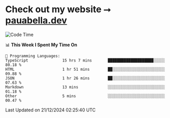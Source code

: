 # Check out my website ⭢ [pauabella.dev](https://pauabella.dev)

<!--START_SECTION:waka-->
![Code Time](http://img.shields.io/badge/Code%20Time-3%2C989%20hrs%2050%20mins-blue)

📊 **This Week I Spent My Time On** 

```text
💬 Programming Languages: 
TypeScript               15 hrs 7 mins       ████████████████████░░░░░   80.18 % 
HTML                     1 hr 51 mins        ██░░░░░░░░░░░░░░░░░░░░░░░   09.88 % 
JSON                     1 hr 26 mins        ██░░░░░░░░░░░░░░░░░░░░░░░   07.63 % 
Markdown                 13 mins             ░░░░░░░░░░░░░░░░░░░░░░░░░   01.18 % 
Other                    5 mins              ░░░░░░░░░░░░░░░░░░░░░░░░░   00.47 % 
```


 Last Updated on 21/12/2024 02:25:40 UTC
<!--END_SECTION:waka-->
